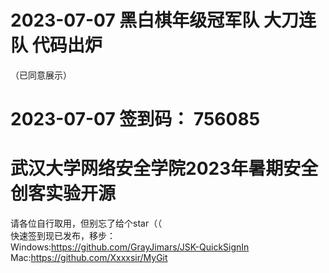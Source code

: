 # 2023-07-07 黑白棋年级冠军队 大刀连队 代码出炉  
（已同意展示）  
# 2023-07-07 签到码： 756085  
# 武汉大学网络安全学院2023年暑期安全创客实验开源  
 请各位自行取用，但别忘了给个star（（  
 快速签到现已发布，移步：  
 Windows:https://github.com/GrayJimars/JSK-QuickSignIn  
 Mac:https://github.com/Xxxxsir/MyGit  
